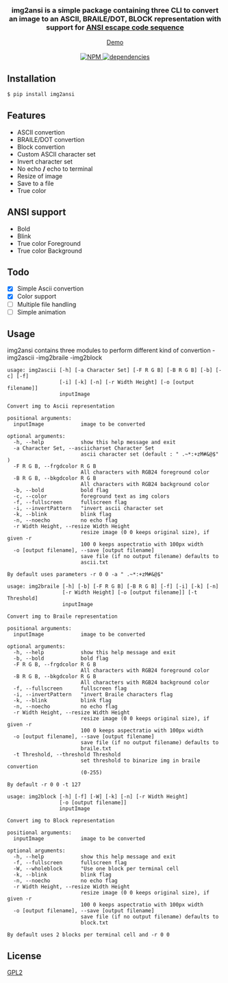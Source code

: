 <div align="center">
  <h3>
img2ansi is a simple package containing three CLI to convert an image to an ASCII, BRAILE/DOT, BLOCK representation with support for <a href ="https://en.wikipedia.org/wiki/ANSI_escape_code" > ANSI escape code sequence </a>
  </h3>
</div>

<div align="center">
  <a href="https://github.com/dax99993/img2ansi/blob/main/demo/demo.md">Demo</a>
  <br/><br/>
  <a href="https://github.com/dax99993/img2ansi/blob/main/LICENSE">
    <img alt="NPM" src="https://img.shields.io/npm/l/GPL2">
  </a>
  <a href="https://pypi.org/project/PIL/">
    <img src="https://img.shields.io/badge/Dependencies-PIL-blue.svg?style=flat-square" alt="dependencies" />
  </a>
</div>

## Installation

```bash
$ pip install img2ansi
```

## Features
- ASCII convertion
- BRAILE/DOT convertion
- Block convertion
- Custom ASCII character set
- Invert character set
- No echo **/** echo to terminal
- Resize of image
- Save to a file
- True color

## ANSI support
- Bold
- Blink
- True color Foreground
- True color Background 

## Todo
- [x] Simple Ascii convertion
- [x] Color support
- [ ] Multiple file handling
- [ ] Simple animation

## Usage
img2ansi contains three modules to perform different kind of convertion
-img2ascii
-img2braile
-img2block
```
usage: img2ascii [-h] [-a Character Set] [-F R G B] [-B R G B] [-b] [-c] [-f]
                 [-i] [-k] [-n] [-r Width Height] [-o [output filename]]
                 inputImage

Convert img to Ascii representation

positional arguments:
  inputImage            image to be converted

optional arguments:
  -h, --help            show this help message and exit
  -a Character Set, --asciicharset Character Set
                        ascii character set (default : " .~*:+zM#&@$" )
  -F R G B, --frgdcolor R G B
                        All characters with RGB24 foreground color
  -B R G B, --bkgdcolor R G B
                        All characters with RGB24 background color
  -b, --bold            bold flag
  -c, --color           foreground text as img colors
  -f, --fullscreen      fullscreen flag
  -i, --invertPattern   "invert ascii character set
  -k, --blink           blink flag
  -n, --noecho          no echo flag
  -r Width Height, --resize Width Height
                        resize image (0 0 keeps original size), if given -r
                        100 0 keeps aspectratio with 100px width
  -o [output filename], --save [output filename]
                        save file (if no output filename) defaults to
                        ascii.txt

By default uses parameters -r 0 0 -a " .~*:+zM#&@$"

```

```
usage: img2braile [-h] [-b] [-F R G B] [-B R G B] [-f] [-i] [-k] [-n]
                  [-r Width Height] [-o [output filename]] [-t Threshold]
                  inputImage

Convert img to Braile representation

positional arguments:
  inputImage            image to be converted

optional arguments:
  -h, --help            show this help message and exit
  -b, --bold            bold flag
  -F R G B, --frgdcolor R G B
                        All characters with RGB24 foreground color
  -B R G B, --bkgdcolor R G B
                        All characters with RGB24 background color
  -f, --fullscreen      fullscreen flag
  -i, --invertPattern   "invert Braile characters flag
  -k, --blink           blink flag
  -n, --noecho          no echo flag
  -r Width Height, --resize Width Height
                        resize image (0 0 keeps original size), if given -r
                        100 0 keeps aspectratio with 100px width
  -o [output filename], --save [output filename]
                        save file (if no output filename) defaults to
                        braile.txt
  -t Threshold, --threshold Threshold
                        set threshold to binarize img in braile convertion
                        (0-255)

By default -r 0 0 -t 127

```

```
usage: img2block [-h] [-f] [-W] [-k] [-n] [-r Width Height]
                 [-o [output filename]]
                 inputImage

Convert img to Block representation

positional arguments:
  inputImage            image to be converted

optional arguments:
  -h, --help            show this help message and exit
  -f, --fullscreen      fullscreen flag
  -W, --wholeblock      "Use one block per terminal cell
  -k, --blink           blink flag
  -n, --noecho          no echo flag
  -r Width Height, --resize Width Height
                        resize image (0 0 keeps original size), if given -r
                        100 0 keeps aspectratio with 100px width
  -o [output filename], --save [output filename]
                        save file (if no output filename) defaults to
                        block.txt

By default uses 2 blocks per terminal cell and -r 0 0

```

## License
[GPL2](https://github.com/dax99993/img2ansi/blob/main/LICENSE)
